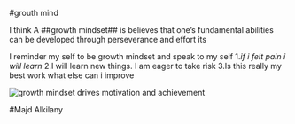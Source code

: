 #grouth mind

I think A ##growth mindset## is believes that one’s fundamental abilities can be developed through perseverance and effort its 

I reminder my self to be growth mindset and speak to my self
1.*if i  felt pain i will learn*
2.I will learn new things. I am eager to take risk 
3.Is this really my best work what else can i improve

![growth mindset drives motivation and achievement](https://www.mindsetworks.com/Assets/images/science/the-science/the-growth-mindset-i-can-get-smarter.png)

#Majd Alkilany
